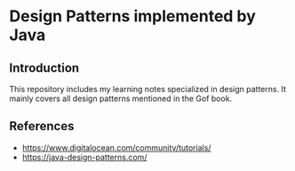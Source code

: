 # Design Patterns implemented by Java

## Introduction

This repository includes my learning notes specialized in design patterns. It mainly covers all design patterns
mentioned in the Gof book.

## References

- https://www.digitalocean.com/community/tutorials/
- https://java-design-patterns.com/
